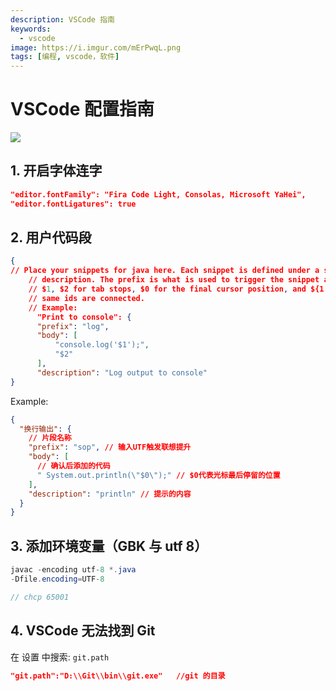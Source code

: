 ```yaml
---
description: VSCode 指南
keywords:
  - vscode
image: https://i.imgur.com/mErPwqL.png
tags: [编程, vscode，软件]
---
```


# VSCode 配置指南

<img class="Badges" src="https://picgo-1259617372.cos.ap-beijing.myqcloud.com/logo_chen_%E7%B4%AB%E8%89%B2.svg"/>

## 1. 开启字体连字

```json
"editor.fontFamily": "Fira Code Light, Consolas, Microsoft YaHei",
"editor.fontLigatures": true
```

## 2. 用户代码段

```json
{
// Place your snippets for java here. Each snippet is defined under a snippet name and has a prefix, body and
    // description. The prefix is what is used to trigger the snippet and the body will be expanded and inserted. Possible variables are:
    // $1, $2 for tab stops, $0 for the final cursor position, and ${1:label}, ${2:another} for placeholders. Placeholders with the
    // same ids are connected.
    // Example:
      "Print to console": {
      "prefix": "log",
      "body": [
          "console.log('$1');",
          "$2"
      ],
      "description": "Log output to console"
}
```

Example:

```json
{
  "换行输出": {
    // 片段名称
    "prefix": "sop", // 输入UTF触发联想提升
    "body": [
      // 确认后添加的代码
      " System.out.println(\"$0\");" // $0代表光标最后停留的位置
    ],
    "description": "println" // 提示的内容
  }
}
```

## 3. 添加环境变量（GBK 与 utf 8）

```java
javac -encoding utf-8 *.java
-Dfile.encoding=UTF-8

// chcp 65001
```

## 4. VSCode 无法找到 Git

在 设置 中搜索: `git.path`

```json
"git.path":"D:\\Git\\bin\\git.exe"   //git 的目录
```
